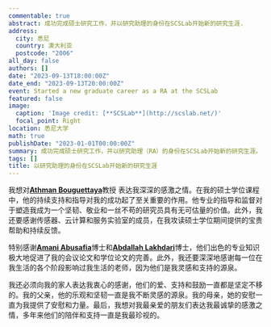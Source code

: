 ```yaml
---
commentable: true
abstract: 成功完成硕士研究工作，并以研究助理的身份在SCSLab开始新的研究生涯.
address:
  city: 悉尼
  country: 澳大利亚
  postcode: "2006"
all_day: false
authors: []
date: "2023-09-13T18:00:00Z"
date_end: "2023-09-13T20:00:00Z"
event: Started a new graduate career as a RA at the SCSLab
featured: false
image:
  caption: 'Image credit: [**SCSLab**](http://scslab.net/)'
  focal_point: Right
location: 悉尼大学
math: true
publishDate: "2023-01-01T00:00:00Z"
summary: 成功完成硕士研究工作，并以研究助理（RA）的身份在SCSLab开始新的研究生涯。
tags: []
title: 以研究助理的身份在SCSLab开始新的研究生涯
---
```

我想对[**Athman Bouguettaya**](http://scslab.net/our-team/athman-bouguettaya/)教授 表达我深深的感激之情。在我的硕士学位课程中，他的持续支持和指导对我的成功起了至关重要的作用。他专业的指导和监督对于塑造我成为一个坚韧、敬业和一丝不苟的研究员具有无可估量的价值。此外，我还要感谢传感器、云计算和服务实验室的成员，在我攻读硕士学位期间提供的宝贵帮助和持续反馈。

特别感谢[**Amani Abusafia**](http://scslab.net/our-team/amani-abusafia/)博士和[**Abdallah Lakhdari**](http://scslab.net/our-team/abdallah-lakhdari/)博士，他们出色的专业知识极大地促进了我的会议论文和学位论文的完善。此外，我还要深深地感谢每一位在我生活的各个阶段影响过我生活的老师，因为他们是我灵感和支持的源泉。

我还必须向我的家人表达我衷心的感谢，他们的爱、支持和鼓励一直都是坚定不移的。我的父亲，他的乐观和坚韧一直是我不断灵感的源泉。我的母亲，她的安慰一直为我提供了安慰和力量。最后，我想对我最亲爱的朋友们表达我最诚挚的感激之情，多年来他们的陪伴和支持一直是我最珍视的。
